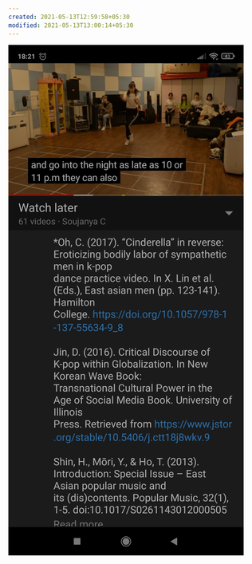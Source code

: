 ```yaml
---
created: 2021-05-13T12:59:58+05:30
modified: 2021-05-13T13:00:14+05:30
---
```


![Image](./image_picker7265451968131580633.jpg)
